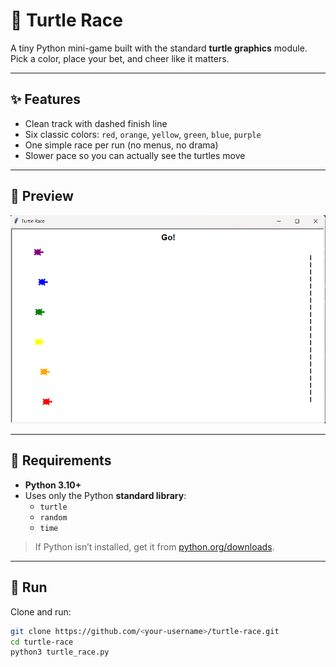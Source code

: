 # 🐢 Turtle Race

A tiny Python mini-game built with the standard **turtle graphics** module.  
Pick a color, place your bet, and cheer like it matters.

---

## ✨ Features
- Clean track with dashed finish line
- Six classic colors: `red`, `orange`, `yellow`, `green`, `blue`, `purple`
- One simple race per run (no menus, no drama)
- Slower pace so you can actually see the turtles move

---

## 📸 Preview
![Turtle Race preview](preview.png)

---

## 🧰 Requirements
- **Python 3.10+**
- Uses only the Python **standard library**:
  - `turtle`
  - `random`
  - `time`

> If Python isn’t installed, get it from [python.org/downloads](https://www.python.org/downloads/).

---

## 🚀 Run
Clone and run:

```bash
git clone https://github.com/<your-username>/turtle-race.git
cd turtle-race
python3 turtle_race.py
